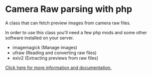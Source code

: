 # Camera Raw parsing with php

A class that can fetch preview images from camera raw files.

In order to use this class you'll need a few php mods and 
some other software installed on your server.

- imagemagick (Manage images)
- ufraw (Reading and converting raw files)
- exiv2 (Extracting previews from raw files)

[Click here for more information and documentation.](http://benjaminhorn.io/code/extracting-thumbnails-from-camera-raw-files-cr2-and-nef-with-php/)